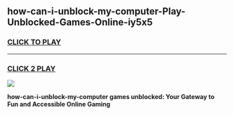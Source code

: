 
## how-can-i-unblock-my-computer-Play-Unblocked-Games-Online-iy5x5
<h3>
<a href="https://premium76.site?title=how-can-i-unblock-my-computer&ref=25A">CLICK TO PLAY</a></h3>
<hr>

<h3>
<a href="https://premium76.site?title=how-can-i-unblock-my-computer&ref=25A">CLICK 2 PLAY</a>
  
</h3>

<a href="https://premium76.site?title=how-can-i-unblock-my-computer&ref=25A"><img src="https://clearcache.store/games.png"></a>


**how-can-i-unblock-my-computer games unblocked: Your Gateway to Fun and Accessible Online Gaming**
